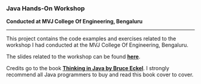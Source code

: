 ### Java Hands-On Workshop

**Conducted at MVJ College Of Engineering, Bengaluru**

---

This project contains the code examples and exercises related to the workshop I had conducted at the MVJ College Of Engineering, Bengaluru.

The slides related to the workshop can be found **[here](http://www.slideshare.net/ArpitPoladia/java-handson-workshop)**.

Credits go to the book **[Thinking in Java by Bruce Eckel](http://www.mindviewinc.com/Books/TIJ4/)**. I strongly recommend all Java programmers to buy and read this book cover to cover.
